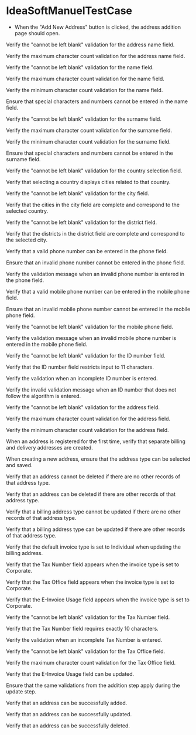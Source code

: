 # IdeaSoftManuelTestCase

  - When the "Add New Address" button is clicked, the address addition page should open.

Verify the "cannot be left blank" validation for the address name field.

Verify the maximum character count validation for the address name field.

Verify the "cannot be left blank" validation for the name field.

Verify the maximum character count validation for the name field.

Verify the minimum character count validation for the name field.

Ensure that special characters and numbers cannot be entered in the name field.

Verify the "cannot be left blank" validation for the surname field.

Verify the maximum character count validation for the surname field.

Verify the minimum character count validation for the surname field.

Ensure that special characters and numbers cannot be entered in the surname field.

Verify the "cannot be left blank" validation for the country selection field.

Verify that selecting a country displays cities related to that country.

Verify the "cannot be left blank" validation for the city field.

Verify that the cities in the city field are complete and correspond to the selected country.

Verify the "cannot be left blank" validation for the district field.

Verify that the districts in the district field are complete and correspond to the selected city.

Verify that a valid phone number can be entered in the phone field.

Ensure that an invalid phone number cannot be entered in the phone field.

Verify the validation message when an invalid phone number is entered in the phone field.

Verify that a valid mobile phone number can be entered in the mobile phone field.

Ensure that an invalid mobile phone number cannot be entered in the mobile phone field.

Verify the "cannot be left blank" validation for the mobile phone field.

Verify the validation message when an invalid mobile phone number is entered in the mobile phone field.

Verify the "cannot be left blank" validation for the ID number field.

Verify that the ID number field restricts input to 11 characters.

Verify the validation when an incomplete ID number is entered.

Verify the invalid validation message when an ID number that does not follow the algorithm is entered.

Verify the "cannot be left blank" validation for the address field.

Verify the maximum character count validation for the address field.

Verify the minimum character count validation for the address field.

When an address is registered for the first time, verify that separate billing and delivery addresses are created.

When creating a new address, ensure that the address type can be selected and saved.

Verify that an address cannot be deleted if there are no other records of that address type.

Verify that an address can be deleted if there are other records of that address type.

Verify that a billing address type cannot be updated if there are no other records of that address type.

Verify that a billing address type can be updated if there are other records of that address type.

Verify that the default invoice type is set to Individual when updating the billing address.

Verify that the Tax Number field appears when the invoice type is set to Corporate.

Verify that the Tax Office field appears when the invoice type is set to Corporate.

Verify that the E-Invoice Usage field appears when the invoice type is set to Corporate.

Verify the "cannot be left blank" validation for the Tax Number field.

Verify that the Tax Number field requires exactly 10 characters.

Verify the validation when an incomplete Tax Number is entered.

Verify the "cannot be left blank" validation for the Tax Office field.

Verify the maximum character count validation for the Tax Office field.

Verify that the E-Invoice Usage field can be updated.

Ensure that the same validations from the addition step apply during the update step.

Verify that an address can be successfully added.

Verify that an address can be successfully updated.

Verify that an address can be successfully deleted.
